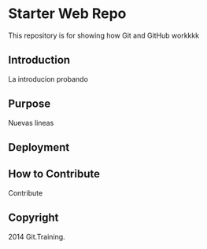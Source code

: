 # Starter Web Repo

This repository is for showing how Git and GitHub workkkk

## Introduction

La introducion probando

## Purpose 

Nuevas lineas


## Deployment

## How to Contribute

Contribute

## Copyright

2014 Git.Training.